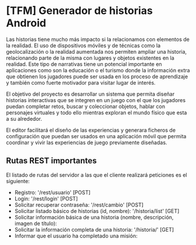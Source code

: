 # [TFM] Generador de historias Android

Las historias tiene mucho más impacto si la relacionamos con elementos de la realidad. El uso de dispositivos móviles y de técnicas como la geolocalización o la realidad aumentada nos permiten ampliar una historia, relacionando parte de la misma con lugares y objetos existentes en la realidad. Este tipo de narrativas tiene un potencial importante en aplicaciones como son la educación o el turismo donde la información extra que obtienen los jugadores puede ser usada en los proceso de aprendizaje y también como fuerte motivador para visitar lugar de interés.

El objetivo del proyecto es desarrollar un sistema que permita diseñar historias interactivas que se integren en un juego con el que los jugadores puedan completar retos, buscar y coleccionar objetos, hablar con personajes virtuales y todo ello mientras exploran el mundo físico que esta a su alrededor.

El editor facilitará el diseño de las experiencias y generara ficheros de configuración que puedan ser usados en una aplicación móvil que permita coordinar y vivir las experiencias de juego previamente diseñadas.


## Rutas REST importantes

El listado de rutas del servidor a las que el cliente realizará peticiones es el siguiente:

- Registro: '/rest/usuario' [POST]
- Login: '/rest/login' [POST]
- Solicitar recuperar contraseña: '/rest/cambio' [POST]
- Solicitar listado básico de historias (id, nombre): '/historia/list' [GET]
- Solicitar información básica de una historia (nombre, descripción, imagen de título):
- Solicitar la información completa de una historia: '/historia/<id>' [GET]
- Informar que el usuario ha completado una misión: